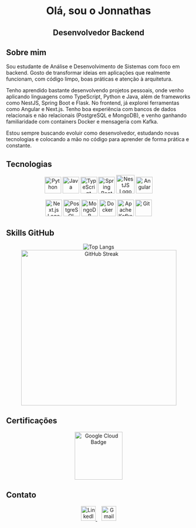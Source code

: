 <h1 align="center">Olá, sou o Jonnathas</h1>

<h2 align="center">Desenvolvedor Backend</h2>


## Sobre mim
<p>Sou estudante de Análise e Desenvolvimento de Sistemas com foco em backend. Gosto de transformar ideias em aplicações que realmente funcionam, com código limpo, boas práticas e atenção à arquitetura.

Tenho aprendido bastante desenvolvendo projetos pessoais, onde venho aplicando linguagens como TypeScript, Python e Java, além de frameworks como NestJS, Spring Boot e Flask. No frontend, já explorei ferramentas como Angular e Next.js. Tenho boa experiência com bancos de dados relacionais e não relacionais (PostgreSQL e MongoDB), e venho ganhando familiaridade com containers Docker e mensageria com Kafka.

Estou sempre buscando evoluir como desenvolvedor, estudando novas tecnologias e colocando a mão no código para aprender de forma prática e constante.
</p>


## Tecnologias

<p align="center">
  <img src="https://cdn.jsdelivr.net/gh/devicons/devicon/icons/python/python-original.svg" width="45" height="=45" alt="Python"/>
  <img src="https://cdn.jsdelivr.net/gh/devicons/devicon/icons/java/java-original.svg" width="45" height="45" alt="Java"/>
  <img src="https://cdn.jsdelivr.net/gh/devicons/devicon/icons/typescript/typescript-original.svg" width="45" height="45" alt="TypeScript"/>
  <img src="https://cdn.jsdelivr.net/gh/devicons/devicon/icons/spring/spring-original.svg" width="45" height="45" alt="Spring Boot"/>
  <img src="https://nestjs.com/img/logo-small.svg" alt="NestJS Logo" width="50" height="50"/>
  <img src="https://cdn.jsdelivr.net/gh/devicons/devicon/icons/angularjs/angularjs-original.svg" width="45" height="45" alt="Angular"/>
</p>
<p align="center">
  <img src="https://cdn.jsdelivr.net/gh/devicons/devicon/icons/nextjs/nextjs-original.svg" alt="Next.js Logo" width="45" height="45"/>
  <img src="https://cdn.jsdelivr.net/gh/devicons/devicon/icons/postgresql/postgresql-original.svg" width="45" height="45" alt="PostgreSQL"/>
  <img src="https://cdn.jsdelivr.net/gh/devicons/devicon/icons/mongodb/mongodb-original.svg" width="45" height="45" alt="MongoDB"/>
  <img src="https://cdn.jsdelivr.net/gh/devicons/devicon/icons/docker/docker-original.svg" width="45" height="45" alt="Docker"/>
  <img src="https://cdn.jsdelivr.net/gh/devicons/devicon/icons/apachekafka/apachekafka-original.svg" width="45" height="45" alt="Apache Kafka"/>
  <img src="https://cdn.jsdelivr.net/gh/devicons/devicon/icons/git/git-original.svg" width="45" height="45" alt="Git"/>
</p>

## Skills GitHub

<p align="center">
  <img src="https://github-readme-stats.vercel.app/api/top-langs/?username=Aegdae&layout=compact&bg_color=2E3440&text_color=D8DEE9&hide_border=true&cache_bust=20800" alt="Top Langs" />
  <a href="https://git.io/streak-stats"><img src="https://github-readme-streak-stats.herokuapp.com?user=Aegdae&theme=nord&hide_border=true&border_radius=6"  width="423" alt="GitHub Streak" /></a>
</p>


</p>


## Certificações

<p align="center">
  <a href="https://www.cloudskillsboost.google/public_profiles/bb127180-a945-4dfc-bd00-d964a4fa890e/badges/16907479">
    <img src="https://cdn.qwiklabs.com/G%2Fp0DGxOMfSLtHNXyliZpo9EDcKO3fNTSOTWGwEAlus%3D" alt="Google Cloud Badge" width="130"/>
  </a>
</p>


## Contato
<p align="center">
  <a href="https://www.linkedin.com/in/jgouvea7/" target="_blank">
    <img src="https://cdn-icons-png.flaticon.com/512/3536/3536505.png" alt="LinkedIn" width="40" height="40" />
  </a>
  &nbsp;&nbsp;
   <a href="mailto:jonnathasg@gmail.com">
    <img src="https://cdn-icons-png.flaticon.com/512/5968/5968534.png" alt="Gmail" width="40" height="40" />
  </a>
</p>

